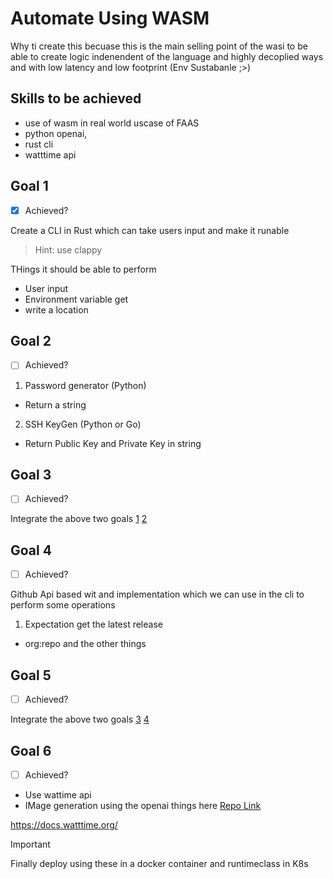 # Automate Using WASM

Why ti create this becuase this is the main selling point of the wasi to be able to create logic indenendent of the language and highly decoplied ways and with low latency and low footprint (Env Sustabanle ;>)

## Skills to be achieved
- use of wasm in real world uscase of FAAS
- python openai,
- rust cli
- watttime api

## Goal 1

- [x] Achieved?

Create a CLI in Rust which can take users input and make it runable
> Hint: use clappy

THings it should be able to perform
- User input
- Environment variable get
- write a location

## Goal 2

- [ ] Achieved?

1. Password generator (Python)
  - Return a string
2. SSH KeyGen (Python or Go)
  - Return Public Key and Private Key in string

## Goal 3

- [ ] Achieved?

Integrate the above two goals [1](#goal-1) [2](#goal-2)

## Goal 4

- [ ] Achieved?

Github Api based wit and implementation which we can use in the cli to perform some operations

1. Expectation get the latest release
- org:repo and the other things

## Goal 5

- [ ] Achieved?

Integrate the above two goals [3](#goal-3) [4](#goal-4)


## Goal 6

- [ ] Achieved?

- Use wattime api
- IMage generation using the openai things here [Repo Link](https://gitlab.com/dipankardas011/llm-usage/)

https://docs.watttime.org/


> [!IMPORTANT]
> Finally deploy using these in a docker container and runtimeclass in K8s
